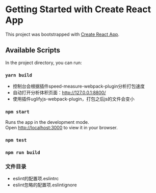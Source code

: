 # Getting Started with Create React App

This project was bootstrapped with [Create React App](https://github.com/facebook/create-react-app).

## Available Scripts

In the project directory, you can run:

### `yarn build`

- 控制台会根据插件speed-measure-webpack-plugin分析打包速度
- 自动打开分析体积页面：http://127.0.0.1:8800/
- 使用插件uglifyjs-webpack-plugin，打包之后js的文件会变小


### `npm start`

Runs the app in the development mode.\
Open [http://localhost:3000](http://localhost:3000) to view it in your browser.

### `npm test`

### `npm run build`

### 文件目录
- eslint的配置项.eslintrc
- eslint忽略的配置项.eslintignore
